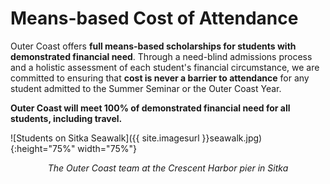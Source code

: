 # Means-based Cost of Attendance

Outer Coast offers **full means-based scholarships for students with demonstrated financial need**. Through a need-blind admissions process and a holistic assessment of each student's financial circumstance, we are committed to ensuring that **cost is never a barrier to attendance** for any student admitted to the Summer Seminar or the Outer Coast Year. 

**Outer Coast will meet 100% of demonstrated financial need for all students, including travel.** 

<!-- This inserts the photo of students on the seawalk -->
![Students on Sitka Seawalk]({{ site.imagesurl }}seawalk.jpg){:height="75%" width="75%"}

<div align="center"><em>The Outer Coast team at the Crescent Harbor pier in Sitka</em></div>

